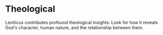 # Theological

Leviticus contributes profound theological insights. Look for how it reveals God's character, human nature, and the relationship between them.


